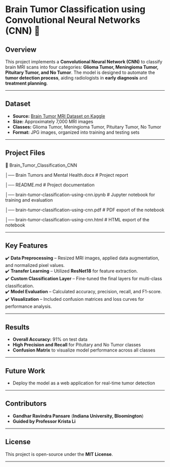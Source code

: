 # **Brain Tumor Classification using Convolutional Neural Networks (CNN)** 🧠  

## **Overview**  
This project implements a **Convolutional Neural Network (CNN)** to classify brain MRI scans into four categories: **Glioma Tumor, Meningioma Tumor, Pituitary Tumor, and No Tumor**. The model is designed to automate the **tumor detection process**, aiding radiologists in **early diagnosis** and **treatment planning**.  

---

## **Dataset**  
- **Source:** [Brain Tumor MRI Dataset on Kaggle](https://www.kaggle.com/datasets/masoudnickparvar/brain-tumor-mri-dataset)  
- **Size:** Approximately 7,000 MRI images  
- **Classes:** Glioma Tumor, Meningioma Tumor, Pituitary Tumor, No Tumor  
- **Format:** JPG images, organized into training and testing sets  

---

## **Project Files**  

📂 Brain_Tumor_Classification_CNN

│── Brain Tumors and Mental Health.docx # Project report

│── README.md # Project documentation

│── brain-tumor-classification-using-cnn.ipynb # Jupyter notebook for training and evaluation

│── brain-tumor-classification-using-cnn.pdf # PDF export of the notebook

│── brain-tumor-classification-using-cnn.html # HTML export of the notebook

---

## **Key Features**  
✔️ **Data Preprocessing** – Resized MRI images, applied data augmentation, and normalized pixel values.  
✔️ **Transfer Learning** – Utilized **ResNet18** for feature extraction.  
✔️ **Custom Classification Layer** – Fine-tuned the final layers for multi-class classification.  
✔️ **Model Evaluation** – Calculated accuracy, precision, recall, and F1-score.  
✔️ **Visualization** – Included confusion matrices and loss curves for performance analysis.  

---

## **Results**  
- **Overall Accuracy:** 91% on test data  
- **High Precision and Recall** for Pituitary and No Tumor classes  
- **Confusion Matrix** to visualize model performance across all classes  

---

## **Future Work**    
- Deploy the model as a web application for real-time tumor detection  

---

## **Contributors**  
- **Gandhar Ravindra Pansare** (**Indiana University, Bloomington**)
- **Guided by Professor Krista Li**  

---

## **License**  
This project is open-source under the **MIT License**.  

---
